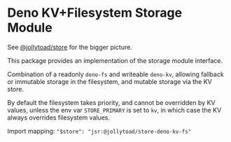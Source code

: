 # Deno KV+Filesystem Storage Module

See [@jollytoad/store](https://jsr.io/@jollytoad/store) for the bigger picture.

This package provides an implementation of the storage module interface.

Combination of a readonly `deno-fs` and writeable `deno-kv`, allowing fallback
or immutable storage in the filesystem, and mutable storage via the KV store.

By default the filesystem takes priority, and cannot be overridden by KV values,
unless the env var `STORE_PRIMARY` is set to `kv`, in which case the KV always
overrides filesystem values.

Import mapping: `"$store": "jsr:@jollytoad/store-deno-kv-fs"`
